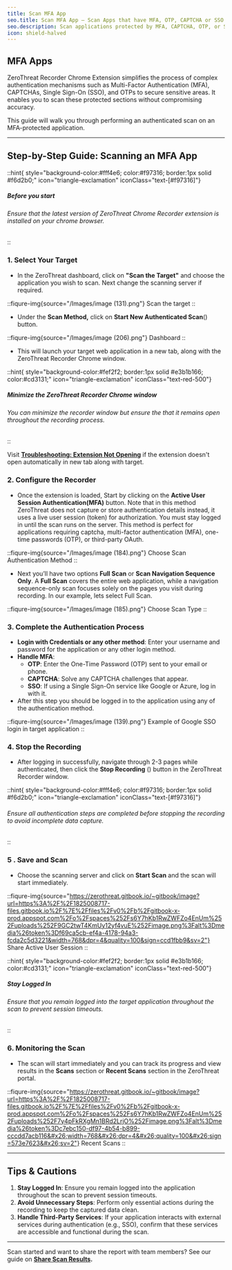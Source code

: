 ```yaml
---
title: Scan MFA App
seo.title: Scan MFA App – Scan Apps that have MFA, OTP, CAPTCHA or SSO
seo.description: Scan applications protected by MFA, CAPTCHA, OTP, or SSO using ZeroThreat’s Active User session authentication—get complete coverage without compromising accuracy.
icon: shield-halved
---
```



## **MFA Apps**

ZeroThreat Recorder Chrome Extension simplifies the process of complex authentication mechanisms such as Multi-Factor Authentication (MFA), CAPTCHAs, Single Sign-On (SSO), and OTPs to secure sensitive areas. It enables you to scan these protected sections without compromising accuracy. 

This guide will walk you through performing an authenticated scan on an MFA-protected application. 
***

## **Step-by-Step Guide: Scanning an MFA App**


::hint{ style="background-color:#fff4e6; color:#f97316; border:1px solid #f6d2b0;" icon="triangle-exclamation" iconClass="text-[#f97316]"}
##### **Before you start**
###### Ensure that the latest version of ZeroThreat Chrome Recorder extension is installed on your chrome browser.
::

### **1. Select Your Target**

* In the ZeroThreat dashboard, click on **"Scan the Target"** and choose the application you wish to scan. Next change the scanning server if required.

::fiqure-img{source="/Images/image (131).png"}
Scan the target
::

* Under the **Scan Method,** click on **Start New Authenticated Scan**(<img src="https://zerothreat.gitbook.io/~gitbook/image?url=https%3A%2F%2F1825008717-files.gitbook.io%2F%7E%2Ffiles%2Fv0%2Fb%2Fgitbook-x-prod.appspot.com%2Fo%2Fspaces%252Fs6Y7hKb1RwZWFZo4EnUm%252Fuploads%252FlOicVYIeVGLknMxuCto6%252Fimage.png%3Falt%3Dmedia%26token%3Df9e969d3-6c3f-4f65-b2ea-085bc7a6a44d&#x26;width=272&#x26;dpr=4&#x26;quality=100&#x26;sign=4caf6938&#x26;sv=2" alt="" data-size="line">) button.&#x20;

::fiqure-img{source="/Images/image (206).png"}
Dashboard
::

* This will launch your target web application in a new tab, along with the ZeroThreat Recorder Chrome window.&#x20;

::hint{ style="background-color:#fef2f2; border:1px solid #e3b1b166; color:#cd3131;" icon="triangle-exclamation" iconClass="text-red-500"}
##### **Minimize the ZeroThreat Recorder Chrome window**

###### You can minimize the recorder window but ensure the that it remains open throughout the recording process.
::


Visit [**Troubleshooting: Extension Not Opening**](../troubleshoot) if the extension doesn't open automatically in new tab along with target.

### **2. Configure the Recorder**

* Once the extension is loaded, Start by clicking on the **Active User Session Authentication(MFA)** button. Note that in this method ZeroThreat does not capture or store authentication details instead, it uses a live user session (token) for authorization. You must stay logged in until the scan runs on the server. This method is perfect for applications requiring captcha, multi-factor authentication (MFA), one-time passwords (OTP), or third-party OAuth.

::fiqure-img{source="/Images/image (184).png"}
Choose Scan Authentication Method
::

* Next you’ll have two options **Full Scan** or **Scan Navigation Sequence Only**. A **Full Scan** covers the entire web application, while a navigation sequence-only scan focuses solely on the pages you visit during recording. In our example, lets select Full Scan.

::fiqure-img{source="/Images/image (185).png"}
Choose Scan Type
::

### **3. Complete the Authentication Process**

* **Login with Credentials or any other method**: Enter your username and password for the application or any other login method.
* **Handle MFA**:
  * **OTP**: Enter the One-Time Password (OTP) sent to your email or phone.
  * **CAPTCHA**: Solve any CAPTCHA challenges that appear.
  * **SSO**: If using a Single Sign-On service like Google or Azure, log in with it.
* After this step you should be logged in to the application using any of the authentication method.

::fiqure-img{source="/Images/image (139).png"}
Example of Google SSO login in target application
::


### **4. Stop the Recording**

* After logging in successfully, navigate through 2-3 pages while authenticated, then click the **Stop Recording** (<img src="/Images/image (189).png" style="display:inline" alt="" data-size="line">) button in the ZeroThreat Recorder window.

::hint{ style="background-color:#fff4e6; color:#f97316; border:1px solid #f6d2b0;" icon="triangle-exclamation" iconClass="text-[#f97316]"}
###### Ensure all authentication steps are completed before stopping the recording to avoid incomplete data capture.
::


### **5 . Save and Scan**

* Choose the scanning server and click on **Start Scan** and the scan will start immediately.

::fiqure-img{source="https://zerothreat.gitbook.io/~gitbook/image?url=https%3A%2F%2F1825008717-files.gitbook.io%2F%7E%2Ffiles%2Fv0%2Fb%2Fgitbook-x-prod.appspot.com%2Fo%2Fspaces%252Fs6Y7hKb1RwZWFZo4EnUm%252Fuploads%252F9GC2twT4KmUy12yf4vuE%252Fimage.png%3Falt%3Dmedia%26token%3Df69ca5cb-ef4a-4178-94a3-fcda2c5d3221&width=768&dpr=4&quality=100&sign=ccd1fbb9&sv=2"}
Share Active User Session
::

::hint{ style="background-color:#fef2f2; border:1px solid #e3b1b166; color:#cd3131;" icon="triangle-exclamation" iconClass="text-red-500"}
##### **Stay Logged In**

###### Ensure that you remain logged into the target application throughout the scan to prevent session timeouts.
::

### **6. Monitoring the Scan**

*  The scan will start immediately and you can track its progress and view results in the **Scans** section or **Recent Scans** section in the ZeroThreat portal.

::fiqure-img{source="https://zerothreat.gitbook.io/~gitbook/image?url=https%3A%2F%2F1825008717-files.gitbook.io%2F%7E%2Ffiles%2Fv0%2Fb%2Fgitbook-x-prod.appspot.com%2Fo%2Fspaces%252Fs6Y7hKb1RwZWFZo4EnUm%252Fuploads%252F7y4pFkRXgMn1BRd2LrjO%252Fimage.png%3Falt%3Dmedia%26token%3Dc7ebc150-df97-4b54-b899-cccdd7acb116&#x26;width=768&#x26;dpr=4&#x26;quality=100&#x26;sign=573e7623&#x26;sv=2"}
Recent Scans
::


***

## **Tips & Cautions**

1. **Stay Logged In**: Ensure you remain logged into the application throughout the scan to prevent session timeouts.
2. **Avoid Unnecessary Steps**: Perform only essential actions during the recording to keep the captured data clean.
3. **Handle Third-Party Services**: If your application interacts with external services during authentication (e.g., SSO), confirm that these services are accessible and functional during the scan.

***

Scan started and want to share the report with team members? See our guide on [**Share Scan Results**](../../manage-scans/share-scan-results "mention")**.**
